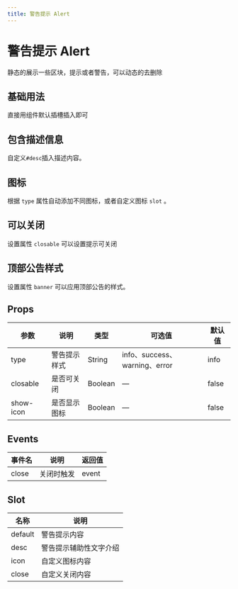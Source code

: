 ```yaml
---
title: 警告提示 Alert
---
```


<b-back-top></b-back-top>

# 警告提示 Alert

静态的展示一些区块，提示或者警告，可以动态的去删除

## 基础用法

直接用组件默认插槽插入即可

<preview path="./demo/Alert/Basic.vue"></preview>

## 包含描述信息

自定义`#desc`插入描述内容。

<preview path="./demo/Alert/Desc.vue"></preview>

## 图标

根据 `type` 属性自动添加不同图标，或者自定义图标 `slot` 。

<preview path="./demo/Alert/Icon.vue"></preview>

## 可以关闭

设置属性 `closable` 可以设置提示可关闭

<preview path="./demo/Alert/Close.vue"></preview>

## 顶部公告样式

设置属性 `banner` 可以应用顶部公告的样式。

<preview path="./demo/Alert/Banner.vue"></preview>

## Props

| 参数      | 说明         | 类型    | 可选值                        | 默认值 |
| --------- | ------------ | ------- | ----------------------------- | ------ |
| type      | 警告提示样式 | String  | info、success、warning、error | info   |
| closable  | 是否可关闭   | Boolean | —                             | false  |
| show-icon | 是否显示图标 | Boolean | —                             | false  |

## Events

| 事件名 | 说明       | 返回值 |
| ------ | ---------- | ------ |
| close  | 关闭时触发 | event  |

## Slot

| 名称    | 说明                   |
| ------- | ---------------------- |
| default | 警告提示内容           |
| desc    | 警告提示辅助性文字介绍 |
| icon    | 自定义图标内容         |
| close   | 自定义关闭内容         |
